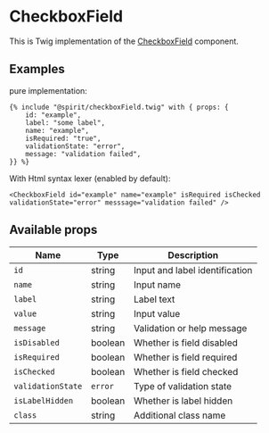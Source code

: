 # CheckboxField

This is Twig implementation of the [CheckboxField] component.

## Examples
pure implementation:
```twig
{% include "@spirit/checkboxField.twig" with { props: {
    id: "example",
    label: "some label",
    name: "example",
    isRequired: "true",
    validationState: "error",
    message: "validation failed",
}} %}
```

With Html syntax lexer (enabled by default):
```twig
<CheckboxField id="example" name="example" isRequired isChecked validationState="error" messsage="validation failed" />
```

## Available props

| Name              | Type      | Description                    |
|-------------------|-----------|--------------------------------|
| `id`              | string    | Input and label identification |
| `name`            | string    | Input name                     |
| `label`           | string    | Label text                     |
| `value`           | string    | Input value                    |
| `message`         | string    | Validation or help message     |
| `isDisabled`      | boolean   | Whether is field disabled      |
| `isRequired`      | boolean   | Whether is field required      |
| `isChecked`       | boolean   | Whether is field checked       |
| `validationState` | `error`   | Type of validation state       |
| `isLabelHidden`   | boolean   | Whether is label hidden        |
| `class`           | string    | Additional class name          |

[CheckboxField]: https://github.com/lmc-eu/spirit-design-system/tree/main/packages/web/src/components/CheckboxField